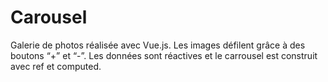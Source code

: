 # Carousel
Galerie de photos réalisée avec Vue.js. Les images défilent grâce à des boutons “+” et “-”. Les données sont réactives et le carrousel est construit avec ref et computed.
